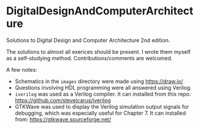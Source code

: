 # DigitalDesignAndComputerArchitecture

Solutions to Digital Design and Computer Architecture 2nd edition. 

The solutions to almost all exerices should be present. I wrote them myself as a self-studying method. Contributions/comments are welcomed. 

A few notes: 
- Schematics in the `images` directory were made using https://draw.io/
- Questions involving HDL programming were all answered using Verilog.   
- `iverilog` was used as a Verilog compiler. It can installed from this repo: https://github.com/steveicarus/iverilog
- GTKWave was used to display the Verilog simulation output signals for debugging, which was especially useful for Chapter 7. It can installed from: https://gtkwave.sourceforge.net/
